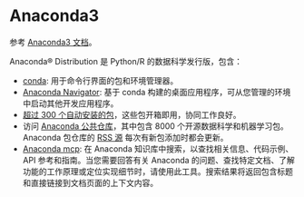 # Anaconda3

参考 [Anaconda3 文档](https://www.anaconda.com/docs/main)。

Anaconda® Distribution 是 Python/R 的数据科学发行版，包含：

* [conda](https://docs.conda.io/en/latest): 用于命令行界面的包和环境管理器。 
* [Anaconda Navigator](/tools/anaconda-navigator/main): 基于 conda 构建的桌面应用程序，可从您管理的环境中启动其他开发应用程序。 
* [超过 300 个自动安装的包](/getting-started/anaconda/release-notes)，这些包开箱即用，协同工作良好。 
* 访问 [Anaconda 公共仓库](https://repo.anaconda.com/pkgs/)，其中包含 8000 个开源数据科学和机器学习包。Anaconda 包仓库的 [RSS 源](http://repo.anaconda.com/pkgs/rss.xml) 每次有新包添加时都会更新。
* [Anaconda mcp](https://docs.anaconda.com/mcp/): 在 Anaconda 知识库中搜索，以查找相关信息、代码示例、API 参考和指南。当您需要回答有关 Anaconda 的问题、查找特定文档、了解功能的工作原理或定位实现细节时，请使用此工具。搜索结果将返回包含标题和直接链接到文档页面的上下文内容。

